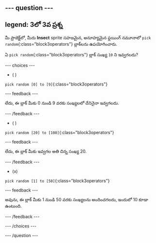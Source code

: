 
--- question ---
---
legend: 3లో 3వ ప్రశ్న
---

మీ ప్రాజెక్ట్‌లో, మీరు **Insect** sprite సహజమైన, అనూహ్యమైన ఫ్లయింగ్ నమూనాలో `pick random`{:class="block3operators"} బ్లాక్‌లను ఉపయోగించారు.

ఏ `pick random`{:class="block3operators"} బ్లాక్ సంఖ్య `10` ని ఇవ్వగలదు?

--- choices ---

- ( )

`pick random [0] to [9]`{:class="block3operators"}

  --- feedback ---

  లేదు, ఈ బ్లాక్ మీకు 0 నుండి 9 వరకు సంఖ్యలలో దేనినైనా ఇవ్వగలదు.

  --- /feedback ---

- ( )

`pick random [20] to [100]`{:class="block3operators"}

  --- feedback ---

లేదు, ఈ బ్లాక్ మీకు ఇవ్వగల అతి చిన్న సంఖ్య 20.

  --- /feedback ---

- (x)

`pick random [1] to [50]`{:class="block3operators"}

  --- feedback ---

అవును, ఈ బ్లాక్ మీకు 1 నుండి 50 వరకు సంఖ్యలను అందించగలదు, ఇందులో 10 కూడా ఉంటుంది.

  --- /feedback ---

--- /choices ---

--- /question ---
